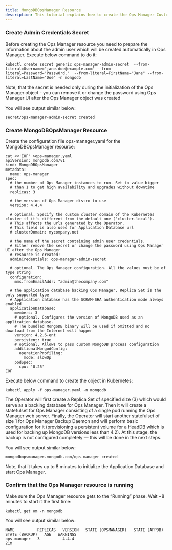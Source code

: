 ```yaml
---
title: MongoDBOpsManager Resource
description: This tutorial explains how to create the Ops Manager Custom Resource in Kubernetes.
---
```

### Create Admin Credentials Secret
Before creating the Ops Manager resource you need to prepare the information about the admin user which will be created automatically in Ops Manager. Execute below command to do it:

```execute
kubectl create secret generic ops-manager-admin-secret  --from-literal=Username="jane.doe@example.com" --from-literal=Password="Passw0rd."  --from-literal=FirstName="Jane" --from-literal=LastName="Doe" -n mongodb
```

Note, that the secret is needed only during the initialization of the Ops Manager object - you can remove it or change the password using Ops Manager UI after the Ops Manager object was created

You will see output similar below:

```
secret/ops-manager-admin-secret created
```

### Create MongoDBOpsManager Resource

Create the configuration file ops-manager.yaml for the MongoDBOpsManager resource:

```execute
cat <<'EOF' >ops-manager.yaml
apiVersion: mongodb.com/v1
kind: MongoDBOpsManager
metadata:
  name: ops-manager
spec:
  # the number of Ops Manager instances to run. Set to value bigger
  # than 1 to get high availability and upgrades without downtime
  replicas: 3

  # the version of Ops Manager distro to use
  version: 4.4.4

  # optional. Specify the custom cluster domain of the Kubernetes cluster if it's different from the default one ('cluster.local').
  # This affects the urls generated by the Operator.
  # This field is also used for Application Database url
  # clusterDomain: mycompany.net

  # the name of the secret containing admin user credentials.
  # Either remove the secret or change the password using Ops Manager UI after the Ops Manager
  # resource is created!
  adminCredentials: ops-manager-admin-secret

  # optional. The Ops Manager configuration. All the values must be of type string
  configuration:
    mms.fromEmailAddr: "admin@thecompany.com"

  # the application database backing Ops Manager. Replica Set is the only supported type
  # Application database has the SCRAM-SHA authentication mode always enabled
  applicationDatabase:
    members: 3
    # optional. Configures the version of MongoDB used as an application database.
    # The bundled MongoDB binary will be used if omitted and no download from the Internet will happen
    version: 4.2.6-ent
    persistent: true
    # optional. Allows to pass custom MongoDB process configuration
    additionalMongodConfig:
      operationProfiling:
        mode: slowOp
    podSpec:
      cpu: '0.25'
EOF
```
Execute below command to create the object in Kubernetes:

```execute
kubectl apply -f ops-manager.yaml -n mongodb
```
The Operator will first create a Replica Set of specified size (3) which would serve as a backing database for Ops Manager. Then it will create a statefulset for Ops Manager consisting of a single pod running the Ops Manager web server. Finally, the Operator will start another statefulset of size 1 for Ops Manager Backup Daemon and will perform basic configuration for it (provisioning a persistent volume for a HeadDB which is used for backing up MongoDB versions less than 4.2). At this stage, the backup is not configured completely — this will be done in the next steps.

You will see output similar below:

```
mongodbopsmanager.mongodb.com/ops-manager created
```
Note, that it takes up to 8 minutes to initialize the Application Database and start Ops Manager.

### Confirm that the Ops Manager resource is running

Make sure the Ops Manager resource gets to the “Running” phase. Wait ~8 minutes to start it the first time:

```execute
kubectl get om -n mongodb
```

You will see output similar below:

```
NAME          REPLICAS   VERSION   STATE (OPSMANAGER)   STATE (APPDB)   STATE (BACKUP)   AGE   WARNINGS
ops-manager   3          4.4.4                                                           21m   
```

